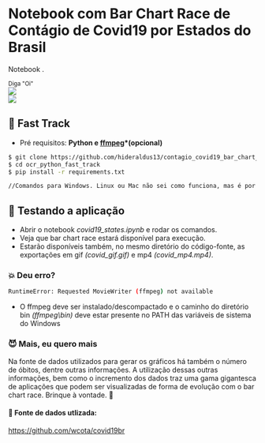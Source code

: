 # Notebook com Bar Chart Race de Contágio de Covid19 por Estados do Brasil  

Notebook .

<sub>Diga "Oi" <br> 
  <a href="https://medium.com/dev-in-anything"><img src="https://img.shields.io/badge/Medium-Dev%20in%20Anything-lightgrey.svg"/></a><br>
  <a href="https://www.linkedin.com/in/hideraldoluis/"><img src="https://img.shields.io/badge/LinkedIn-%40hideraldoluis_-blue.svg"/></a>
</sub>

## :runner: Fast Track
* Pré requisitos: <b>Python e [ffmpeg](https://ffmpeg.zeranoe.com/builds/ "Página de Download do ffmpeg")*(opcional)</b>
```bash
$ git clone https://github.com/hideraldus13/contagio_covid19_bar_chart_race.git
$ cd ocr_python_fast_track
$ pip install -r requirements.txt

//Comandos para Windows. Linux ou Mac não sei como funciona, mas é por aí.
```

## :candy: Testando a aplicação

- Abrir o notebook <i>covid19_states.ipynb</i> e rodar os comandos. 
- Veja que bar chart race estará disponível para execução. 
- Estarão disponíveis também, no mesmo diretório do código-fonte, as exportações em gif <i>(covid_gif.gif)</i> e mp4 <i>(covid_mp4.mp4)</i>. 

### :boom: Deu erro?
```bash
RuntimeError: Requested MovieWriter (ffmpeg) not available
```

- O ffmpeg deve ser instalado/descompactado e o caminho do diretório bin <i>(ffmpeg\bin)</i> deve estar presente no PATH das variáveis de sistema do Windows


### :smiling_imp: Mais, eu quero mais

Na fonte de dados utilizados para gerar os gráficos há também o número de óbitos, dentre outras informações. 
A utilização dessas outras informações, bem como o incremento dos dados traz uma gama gigantesca de aplicações que podem ser visualizadas de forma de evolução com o bar chart race.
Brinque à vontade. :gift:


#### :floppy_disk: Fonte de dados utlizada:
https://github.com/wcota/covid19br
